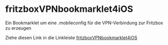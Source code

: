 # fritzboxVPNbookmarklet4iOS
Ein Bookmarklet um eine .mobileconfig für die VPN-Verbindung zur Fritzbox zu erzeugen

Ziehe diesen Link in die Linkleiste
<a href="javascript:(function()%7Buserselectseite%20%3D%20false%3Bdocument.querySelectorAll(%22.arrow_box%22).forEach(function(elm)%7Bif%20(elm.innerText%20%3D%3D%20%22FRITZ!Box-Benutzer%22)%7Buserselectseite%20%3D%20true%3B%7D%7D)%3Bif%20(userselectseite)%20%7Balert(%22Bitte%20einen%20Bnutzer%20mit%20einem%20Klick%20auf%20den%20Stift%20zum%20bearbeiten%20%C3%B6ffnen%22)%3B%7D%20else%20%7Buserseite%20%3D%20false%3Bdocument.querySelectorAll(%22.arrow_box%22).forEach(function(elm)%7Bif%20(elm.innerText%20%3D%3D%20%22Benutzerkonto%22)%7Buserseite%20%3D%20true%3B%7D%7D)%3Bif%20(userseite)%7Bvar%20xhr%20%3D%20window.XMLHttpRequest%20%3F%20new%20XMLHttpRequest()%20%3A%20new%20ActiveXObject('Microsoft.XMLHTTP')%3Bxhr.responseType%20%3D%20%22document%22%3Bxhr.open('GET'%2C%20document.getElementById(%22vpn_access_link%22).getAttribute(%22href%22))%3Bxhr.onreadystatechange%20%3D%20function()%20%7Bif%20(xhr.readyState%3E3%20%26%26%20xhr.status%3D%3D200)%20%7Bvpnseite%20%3D%20xhr.response%3Bconsole.log(vpnseite)%3Bvpndata%20%3D%20%7B%7D%3Bvpndata%5B%22RemoteAddress%22%5D%20%3D%20vpnseite.querySelector('.formular%20label%5Bfor%3D%22uiVPNServer%22%5D%20%2B%20div').innerText%3Bvpndata%5B%22LocalIdentifier%22%5D%20%3D%20vpnseite.querySelector('.formular%20label%5Bfor%3D%22uiVPNGroup%22%5D%20%2B%20div').innerText%3Bvpndata%5B%22SharedSecret%22%5D%20%3D%20vpnseite.querySelector('.formular%20label%5Bfor%3D%22uiVPNSecret%22%5D%20%2B%20div').innerText%3Bvpndata%5B%22XAuthName%22%5D%20%3D%20vpnseite.querySelector('.formular%20label%5Bfor%3D%22uiVPNAccount%22%5D%20%2B%20div').innerText%3Bvpndata%5B%22PayloadUUID%22%5D%20%3D%20'xxxxxxxx-xxxx-4xxx-yxxx-xxxxxxxxxxxx'.replace(%2F%5Bxy%5D%2Fg%2C%20function(c)%20%7Bvar%20r%20%3D%20Math.random()%20*%2016%20%7C%200%2C%20v%20%3D%20c%20%3D%3D%20'x'%20%3F%20r%20%3A%20(r%20%26%200x3%20%7C%200x8)%3Breturn%20v.toString(16)%3B%7D)%3BxmlString%20%3D%20'%3C%3Fxml%20version%3D%221.0%22%20encoding%3D%22UTF-8%22%3F%3E%3C!DOCTYPE%20plist%20PUBLIC%20%22-%2F%2FApple%2F%2FDTD%20PLIST%201.0%2F%2FEN%22%20%22http%3A%2F%2Fwww.apple.com%2FDTDs%2FPropertyList-1.0.dtd%22%3E%3Cplist%20version%3D%221.0%22%3E%3Cdict%3E%3Ckey%3EPayloadContent%3C%2Fkey%3E%3Carray%3E%3Cdict%3E%3Ckey%3EIPSec%3C%2Fkey%3E%3Cdict%3E%3Ckey%3EAuthenticationMethod%3C%2Fkey%3E%3Cstring%3ESharedSecret%3C%2Fstring%3E%3Ckey%3ELocalIdentifier%3C%2Fkey%3E%3Cstring%3Esonja%3C%2Fstring%3E%3Ckey%3ELocalIdentifierType%3C%2Fkey%3E%3Cstring%3EKeyID%3C%2Fstring%3E%3Ckey%3ERemoteAddress%3C%2Fkey%3E%3Cstring%3E%23remoteAdress%23%3C%2Fstring%3E%3Ckey%3ESharedSecret%3C%2Fkey%3E%3Cdata%3E%23SharedSecret%23%3C%2Fdata%3E%3Ckey%3EXAuthEnabled%3C%2Fkey%3E%3Cinteger%3E1%3C%2Finteger%3E%3Ckey%3EXAuthName%3C%2Fkey%3E%3Cstring%3E%23XAuthName%23%3C%2Fstring%3E%3Ckey%3EXAuthPassword%3C%2Fkey%3E%3Cstring%3E%23XAuthPassword%23%3C%2Fstring%3E%3C%2Fdict%3E%3Ckey%3EIPv4%3C%2Fkey%3E%3Cdict%3E%3Ckey%3EOverridePrimary%3C%2Fkey%3E%3Cinteger%3E0%3C%2Finteger%3E%3C%2Fdict%3E%3Ckey%3EPayloadDescription%3C%2Fkey%3E%3Cstring%3EConfigures%20VPN%20settings%3C%2Fstring%3E%3Ckey%3EPayloadDisplayName%3C%2Fkey%3E%3Cstring%3EVPN%3C%2Fstring%3E%3Ckey%3EPayloadIdentifier%3C%2Fkey%3E%3Cstring%3Ecom.apple.vpn.managed.1%23PayloadUUID%23%3C%2Fstring%3E%3Ckey%3EPayloadType%3C%2Fkey%3E%3Cstring%3Ecom.apple.vpn.managed%3C%2Fstring%3E%3Ckey%3EPayloadUUID%3C%2Fkey%3E%3Cstring%3E%23PayloadUUID%23%3C%2Fstring%3E%3Ckey%3EPayloadVersion%3C%2Fkey%3E%3Cinteger%3E1%3C%2Finteger%3E%3Ckey%3EProxies%3C%2Fkey%3E%3Cdict%3E%3Ckey%3EHTTPEnable%3C%2Fkey%3E%3Cinteger%3E0%3C%2Finteger%3E%3Ckey%3EHTTPSEnable%3C%2Fkey%3E%3Cinteger%3E0%3C%2Finteger%3E%3C%2Fdict%3E%3Ckey%3EUserDefinedName%3C%2Fkey%3E%3Cstring%3EVPN%20f%C3%BCr%20%23XAuthName%23%3C%2Fstring%3E%3Ckey%3EVPNType%3C%2Fkey%3E%3Cstring%3EIPSec%3C%2Fstring%3E%3C%2Fdict%3E%3C%2Farray%3E%3Ckey%3EPayloadDescription%3C%2Fkey%3E%3Cstring%3EVPN%20f%C3%BCr%20User%20%23XAuthName%23%3C%2Fstring%3E%3Ckey%3EPayloadDisplayName%3C%2Fkey%3E%3Cstring%3EVPN%20f%C3%BCr%20%23XAuthName%23%3C%2Fstring%3E%3Ckey%3EPayloadIdentifier%3C%2Fkey%3E%3Cstring%3Enetzgrenze.org.%23PayloadUUID%23%3C%2Fstring%3E%3Ckey%3EPayloadRemovalDisallowed%3C%2Fkey%3E%3Cfalse%2F%3E%3Ckey%3EPayloadType%3C%2Fkey%3E%3Cstring%3EConfiguration%3C%2Fstring%3E%3Ckey%3EPayloadUUID%3C%2Fkey%3E%3Cstring%3E%23PayloadUUID%23%3C%2Fstring%3E%3Ckey%3EPayloadVersion%3C%2Fkey%3E%3Cinteger%3E1%3C%2Finteger%3E%3C%2Fdict%3E%3C%2Fplist%3E'%3BxmlString%20%3D%20xmlString.replace(%2F%23remoteAdress%23%2Fg%2Cvpndata%5B%22RemoteAddress%22%5D)%3BxmlString%20%3D%20xmlString.replace(%2F%23SharedSecret%23%2Fg%2Cvpndata%5B%22SharedSecret%22%5D)%3BxmlString%20%3D%20xmlString.replace(%2F%23XAuthName%23%2Fg%2Cvpndata%5B%22XAuthName%22%5D)%3BxmlString%20%3D%20xmlString.replace(%2F%23XAuthPassword%23%2Fg%2C%22nixgibts%22)%3BxmlString%20%3D%20xmlString.replace(%2F%23PayloadUUID%23%2Fg%2Cvpndata%5B%22PayloadUUID%22%5D)%3Belement%20%3D%20document.createElement('a')%3Belement.setAttribute('href'%2C%20'data%3Atext%2Fplain%3Bcharset%3Dutf-8%2C'%20%2B%20encodeURIComponent(xmlString))%3Belement.setAttribute('download'%2C%20'vpn.mobileconfig')%3Belement.style.display%20%3D%20'none'%3Bdocument.body.appendChild(element)%3Belement.click()%3Bdocument.body.removeChild(element)%3B%7D%3B%7D%3Bxhr.setRequestHeader('X-Requested-With'%2C%20'XMLHttpRequest')%3Bxhr.send()%3B%7D%20else%20%7Blocation.replace(%22%2F%3Fsid%3D%22%20%2B%20main.sid%20%2B%20%22%26lp%3DmUser%22)%3B%7D%7D%7D)()">fritzboxVPNbookmarklet4iOS</a>

